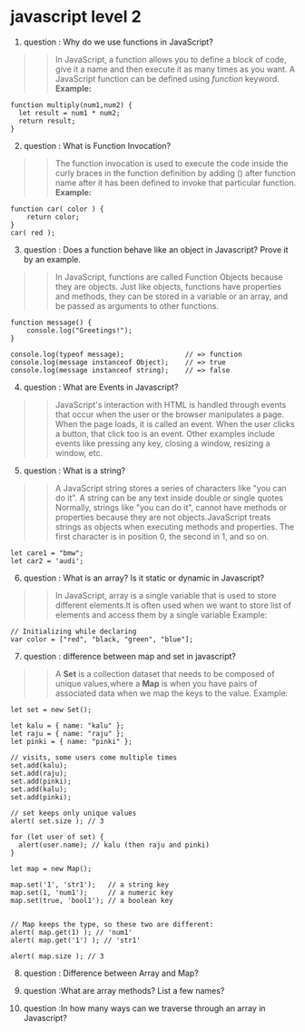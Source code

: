 # javascript level 2 
>> 
01. question : Why do we use functions in JavaScript?
>> In JavaScript, a function allows you to define a block of code, give it a name and then execute it as many times as you want. A JavaScript function can be defined using *function* keyword.
**Example:**

```
function multiply(num1,num2) {
  let result = num1 * num2;
  return result;
}
```

02. question : What is Function Invocation?
>>The function invocation is used to execute the code inside the curly braces in the function definition by adding () after function name after it has been defined to invoke that particular function.
**Example:**
```
function car( color ) {
    return color;
}
car( red );
```
03. question : Does a function behave like an object in Javascript? Prove it by an example.
>>In JavaScript, functions are called Function Objects because they are objects. Just like objects, functions have properties and methods, they can be stored in a variable or an array, and be passed as arguments to other functions.


```
function message() {
    console.log("Greetings!");
}

console.log(typeof message);               // => function
console.log(message instanceof Object);    // => true
console.log(message instanceof string);    // => false

```
04. question : What are Events in Javascript?

>>JavaScript's interaction with HTML is handled through events that occur when the user or the browser manipulates a page. When the page loads, it is called an event. When the user clicks a button, that click too is an event. Other examples include events like pressing any key, closing a window, resizing a window, etc.

05. question : What is a string?
>>A JavaScript string stores a series of characters like "you can do it".
A string can be any text inside double or single quotes
Normally, strings like "you can do it", cannot have methods or properties because they are not objects.JavaScript treats strings as objects when executing methods and properties.
The first character is in position 0, the second in 1, and so on.
```
let care1 = "bmw";
let car2 = 'audi';
```
06. question : What is an array? Is it static or dynamic in Javascript?
>>In JavaScript, array is a single variable that is used to store different elements.It is often used when we want to store list of elements and access them by a single variable
Example:
```
// Initializing while declaring
var color = ["red", "black, "green", "blue"];

```

07. question : difference between map and set in javascript?
>>A **Set** is a collection dataset that needs to be composed of unique values,where a **Map** is when you have pairs of associated data when we map the keys to the value.
Example:

```
let set = new Set();

let kalu = { name: "kalu" };
let raju = { name: "raju" };
let pinki = { name: "pinki" };

// visits, some users come multiple times
set.add(kalu);
set.add(raju);
set.add(pinki);
set.add(kalu);
set.add(pinki);

// set keeps only unique values
alert( set.size ); // 3

for (let user of set) {
  alert(user.name); // kalu (then raju and pinki)
}
```

```
let map = new Map();

map.set('1', 'str1');   // a string key
map.set(1, 'num1');     // a numeric key
map.set(true, 'bool1'); // a boolean key


// Map keeps the type, so these two are different:
alert( map.get(1) ); // 'num1'
alert( map.get('1') ); // 'str1'

alert( map.size ); // 3
```

08. question : Difference between Array and Map?
>>





09. question :What are array methods? List a few names?
>>


10. question :In how many ways can we traverse through an array in Javascript?
>>